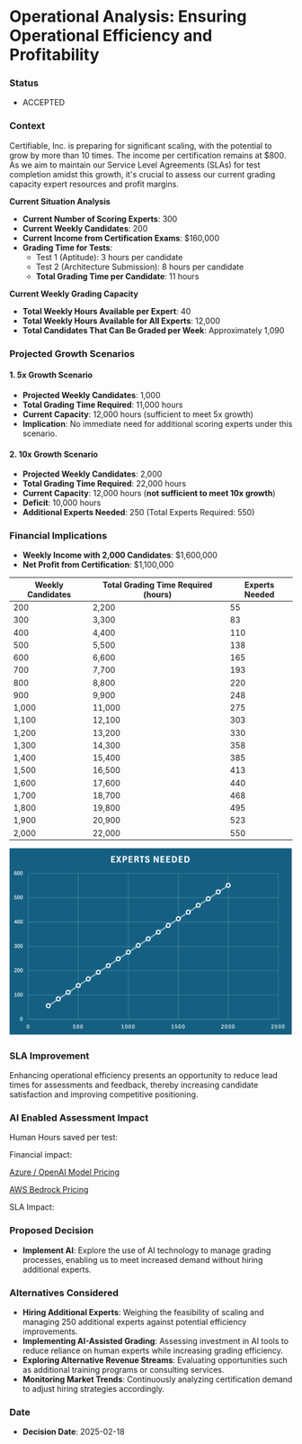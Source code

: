 
# Operational Analysis: Ensuring Operational Efficiency and Profitability

### Status
- ACCEPTED

### Context
Certifiable, Inc. is preparing for significant scaling, with the potential to grow by more than 10 times. The income per certification remains at $800. As we aim to maintain our Service Level Agreements (SLAs) for test completion amidst this growth, it's crucial to assess our current grading capacity expert resources and profit margins.

**Current Situation Analysis**
- **Current Number of Scoring Experts**: 300
- **Current Weekly Candidates**: 200
- **Current Income from Certification Exams**: $160,000
- **Grading Time for Tests**:
  - Test 1 (Aptitude): 3 hours per candidate
  - Test 2 (Architecture Submission): 8 hours per candidate
  - **Total Grading Time per Candidate**: 11 hours

**Current Weekly Grading Capacity**
- **Total Weekly Hours Available per Expert**: 40
- **Total Weekly Hours Available for All Experts**: 12,000
- **Total Candidates That Can Be Graded per Week**: Approximately 1,090

### Projected Growth Scenarios
#### 1. 5x Growth Scenario
- **Projected Weekly Candidates**: 1,000
- **Total Grading Time Required**: 11,000 hours
- **Current Capacity**: 12,000 hours (sufficient to meet 5x growth)
- **Implication**: No immediate need for additional scoring experts under this scenario.

#### 2. 10x Growth Scenario
- **Projected Weekly Candidates**: 2,000
- **Total Grading Time Required**: 22,000 hours
- **Current Capacity**: 12,000 hours (**not sufficient to meet 10x growth**)
- **Deficit**: 10,000 hours
- **Additional Experts Needed**: 250 (Total Experts Required: 550)

### Financial Implications
- **Weekly Income with 2,000 Candidates**: $1,600,000
- **Net Profit from Certification**: $1,100,000

| Weekly Candidates | Total Grading Time Required (hours) | Experts Needed |
|-------------------|-------------------------------------|----------------|
| 200               | 2,200                               | 55             |
| 300               | 3,300                               | 83             |
| 400               | 4,400                               | 110            |
| 500               | 5,500                               | 138            |
| 600               | 6,600                               | 165            |
| 700               | 7,700                               | 193            |
| 800               | 8,800                               | 220            |
| 900               | 9,900                               | 248            |
| 1,000             | 11,000                              | 275            |
| 1,100             | 12,100                              | 303            |
| 1,200             | 13,200                              | 330            |
| 1,300             | 14,300                              | 358            |
| 1,400             | 15,400                              | 385            |
| 1,500             | 16,500                              | 413            |
| 1,600             | 17,600                              | 440            |
| 1,700             | 18,700                              | 468            |
| 1,800             | 19,800                              | 495            |
| 1,900             | 20,900                              | 523            |
| 2,000             | 22,000                              | 550            |

![Experts Needed](../Kata-Experts-Needed.png)

### SLA Improvement
Enhancing operational efficiency presents an opportunity to reduce lead times for assessments and feedback, thereby increasing candidate satisfaction and improving competitive positioning.


### AI Enabled Assessment Impact
Human Hours saved per test:

Financial impact:

[Azure / OpenAI Model Pricing](https://azure.microsoft.com/en-us/pricing/details/cognitive-services/openai-service/)

[AWS Bedrock Pricing](https://azure.microsoft.com/en-us/pricing/details/cognitive-services/openai-service/)


SLA Impact:

### Proposed Decision
- **Implement AI**: Explore the use of AI technology to manage grading processes, enabling us to meet increased demand without hiring additional experts.

### Alternatives Considered
- **Hiring Additional Experts**: Weighing the feasibility of scaling and managing 250 additional experts against potential efficiency improvements.
- **Implementing AI-Assisted Grading**: Assessing investment in AI tools to reduce reliance on human experts while increasing grading efficiency.
- **Exploring Alternative Revenue Streams**: Evaluating opportunities such as additional training programs or consulting services.
- **Monitoring Market Trends**: Continuously analyzing certification demand to adjust hiring strategies accordingly.

### Date
- **Decision Date**: 2025-02-18
